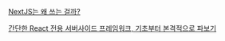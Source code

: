[NextJS는 왜 쓰는 걸까?](https://velog.io/@rjs1197/NextJS-%EC%9E%85%EB%AC%B8%ED%95%98%EA%B8%B0)

[간단한 React 전용 서버사이드 프레임워크, 기초부터 본격적으로 파보기](https://velopert.com/3293)


